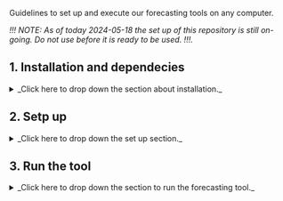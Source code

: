 Guidelines to set up and execute our forecasting tools on any computer.

_!!! NOTE: As of today 2024-05-18 the set up of this repository is still on-going. Do not use before it is ready to be used. !!!._

## 1. Installation and dependecies
<details>
<summary> _Click here to drop down the section about installation._ </summary>
    
### 1.1 To get our Sidfex-NextsimF tool:

        git clone https://github.com/datlas-ocean/Sidfex-NextsimF.git

#### 1.2 `copernicusmarine`
- If you do not already have a user at `copernicusmarine`, registrer [here](https://data.marine.copernicus.eu/register). This can take a few days.

- Install the [copernicusmarine Toolbox](https://help.marine.copernicus.eu/en/collections/9080063-copernicus-marine-toolbox) via `mamba`, `conda` or `pip`:


    - `pip`:

        python -m pip install copernicusmarine 
        python -m pip install copernicusmarine --upgrade
      
    - `mamba`:
        1. Open the *Miniforge Prompt*  to create a new environment (could be anything, but let's call it `copernicusmarine`) and install the `copernicusmarine` Toolbox from conda-forge:

                mamba create --name copernicusmarine conda-forge::copernicusmarine --yes

        2. Activate the newly created environment (called `copernicusmarine`) to use the Toolbox (either for the CLI or PythonAPI):

                mamba activate copernicusmarine

    - `conda`:
        1.  Install the `copernicusmarine` Toolbox from PyPI:

                    python -m pip install copernicusmarine


  As of today (26. April 2024), the latest version is `copernicusmarine-1.1.1`. You can check which version you have by running `copernicusmarine --version` or `copernicusmarine -V` in your command line interface in  your terminal.

#### 1.3 `wget`
- Can be installed using [homebrew](https://brew.sh):

        brew install wget

#### 1.4 `sitrack`
- clone [`sitrack`](https://github.com/brodeau/sitrack) into the `<somewhere>` directory on your computer

        cd <somewhere>/
        git clone https://github.com/brodeau/sitrack.git

- make `python` able to locate the sitrack modules, so add the following line to your `.bashrc`, `.profile`, or equivalent:

        export PYTHONPATH=<absolute_path_to_somewhere>/sitrack:${PYTHONPATH}

#### 1.5 `mojito`
- clone [`mojito`](https://github.com/brodeau/mojito) into the `<somewhere>` directory on your computer

        cd <somewhere>/
        git clone git@github.com:brodeau/mojito.git

- make `python` able to locate the mojito modules, so add the following line to your `.bashrc`, `.profile`, or equivalent:

        export PYTHONPATH=<absolute_path_to_somewhere>/mojito:${PYTHONPATH}

#### 1.6 `python-basemap` and `climporn` package
Required if you want to use the plotting functionality (usually triggered with `iplot=1` in the various scripts in `sitrack`).

[Climporn](https://github.com/brodeau/climporn) is available here.

</details>

## 2. Setp up
<details>
<summary> _Click here to drop down the set up section._ </summary>

### 2.1 Edit the environment file `env_sidfex.src`
This is the file  where you set all the paths to the different directories.
```
cd YOUR-INSTALL-DIR>/Sidfex-NextsimF/SRC/
# make a copy of the initial file for your record
cp env_sidfex.src env_sidfex_SRC.src
# then edit your env file for your needs:
vi env_sidfex.src
```


### 2.2 Edit sitrack
Some of this is needed only until LB has accepted our pull request to sitrack. TO BE UPDATED.

#### Link to our `si3_part_tracker.py`:
* In `sitrack`:
```
cd <YOUR-INSTALL-DIR>/sitrack/
mv si3_part_tracker.py si3_part_tracker_SRC.py
ln -sf <YOUR-INSTALL-DIR>/Sidfex-NextsimF/SRC/scripts4sitrack/si3_part_tracker.py .
```
#### Link to our `generate_sidfex_seeding_vol2.py`:
```
cd <YOUR-INSTALL-DIR>/sitrack/tools/
ln -sf <YOUR-INSTALL-DIR>/Sidfex-NextsimF/SRC/scripts4sitrack/generate_sidfex_seeding_vol2.py .
```

#### `xy_arctic_to_meshmask.py`
* In `sitrack/tools/xy_arctic_to_meshmask.py`: Changed default values of *lat0* and *lon0* to lat0=90., lon0=-45.

#### `util.py`
In `sitrack/sitrack/:
* Function `Geo2CartNPSkm1D`: changed default values of *lat0* and *lon0* to `Geo2CartNPSkm1D( pcoorG, lat0=90., lon0=-45. ):`
* Function `CartNPSkm2Geo1D`: changed default values of *lat0* and *lon0* to `CartNPSkm2Geo1D( pcoorC, lat0=90., lon0=-45. ):`
* Function `ConvertGeo2CartesianNPSkm`: changed default values of *lat0* and *lon0* to `ConvertGeo2CartesianNPSkm( plat, plon, lat0=90., lon0=-45. ):`
* Function `ConvertCartesianNPSkm2Geo`: changed default values of *lat0* and *lon0* to `ConvertCartesianNPSkm2Geo( pY, pX, lat0=90., lon0=-45. ):`

#### `ncio.py`
In `sitrack/sitrack/:
* Line 230: `v_bid  = f_out.createVariable('id_buoy',   'i8',(cd_buoy,))` changed from `i4` to `i8`.
* Line 249: `    v_buoy[:] = np.arange(Nb,dtype='i8')` changed from `i4` to `i8`.
* Line 457 inside function `ModelFileTimeInfo`: `zz = split('-',vn[2])` changed `vn[1]` to `vn[2]` due to naming of concatinated `neXtSIM-F` file.

#### `tracking.py`
In `sitrack/sitrack/:
* Added the function:

        def SidfexSeeding( filepath='./sidfexloc.dat' ):
        ''' Generate seeding lon lat from sidfex buoys read from text file.
        Returns an array with lat lon and another with buoy IDs.
        '''
        print("============= SIDFEX SEEDING")
        #debug example zLatLon = np.array([ [75.,190.] ])
        sidfexdat = ReadFromSidfexDatFile( filepath )
        print('sidfexdat', sidfexdat)
        print('sidfexdat.shape', sidfexdat.shape)
        print('sidfexdat.ndim', sidfexdat.ndim)
        if sidfexdat.ndim > 1:
            zLatLon = sidfexdat[:,[2,1]] # reverse order of columns so that it is now lat lon.
            zIDs = sidfexdat[:,0].astype(int)
        else:
            zLatLonsingle = sidfexdat[[2,1]]
            zLatLon=np.stack((zLatLonsingle,zLatLonsingle))  # here we duplicate the line to avoid problem when read by script generate_seeding
            zIDssingle = sidfexdat[0].astype(int)
            zIDs = np.stack((zIDssingle,zIDssingle)) # here we duplicate the line to avoid problem when read by script generate_seeding
        return zLatLon,zIDs

* Added the function:

        def ReadFromSidfexDatFile( filepath='./sidfexloc.dat' ):
        '''
            Reads from text file sidfex.dat and returns an array with id, lon, lat for all sidfex buoys at a given date.
        '''
        from os.path import exists
        if (exists(filepath)):
            # reads buoys id and locations (lon lat) from text file
            listbuoys = np.genfromtxt(open(filepath))
            # Keep track of how many buoys are read in input file
            NBUOYTOTR=listbuoys.shape[0]
            print("======== Nb of buoys read from sidfex file......"+str(NBUOYTOTR))
        else:
            print("============================================")
            print("=== Error ! 'sidfexloc.dat' file is missing.")
            print("============================================")
            exit(0)
        return listbuoys

* Commented the function `debugSeeding1():`.

</details>

## 3. Run the tool
<details>
<summary>_Click here to drop down the  section to run the forecasting tool._</summary>

</details>
